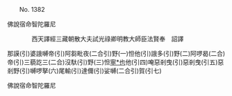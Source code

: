 ﻿　　No. 1382

佛說宿命智陀羅尼

　　　　西天譯經三藏朝散大夫試光祿卿明教大師臣法賢奉　詔譯


那謨(引)婆誐嚩帝(引)阿芻毗夜(二合引)野(一)怛他(引)誐多(引)野(二)阿啰曷(二合)帝(引)三藐訖三(二合)沒馱(引)野(三)怛[寧*也](切同)他(引四)唵惡剎曳(引)惡剎曳(引五)惡剎野(引)嚩啰拏(六)尾輸(引)達儞(引)娑嚩(二合引)賀(引七)

佛說宿命智陀羅尼
